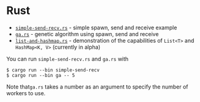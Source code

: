 Rust
====

 - [`simple-send-recv.rs`](simple-send-recv.rs) -
     simple spawn, send and receive example
 - [`ga.rs`](ga.rs) -
     genetic algorithm using spawn, send and receive
 - [`list-and-hashmap.rs`](list-and-hashmap.rs) -
     demonstration of the capabilities of `List<T>` and `HashMap<K, V>`
     (currently in alpha)

You can run `simple-send-recv.rs` and `ga.rs` with
```
$ cargo run --bin simple-send-recv
$ cargo run --bin ga -- 5
```
Note that`ga.rs` takes a number as an argument to specify the number of workers to use.
